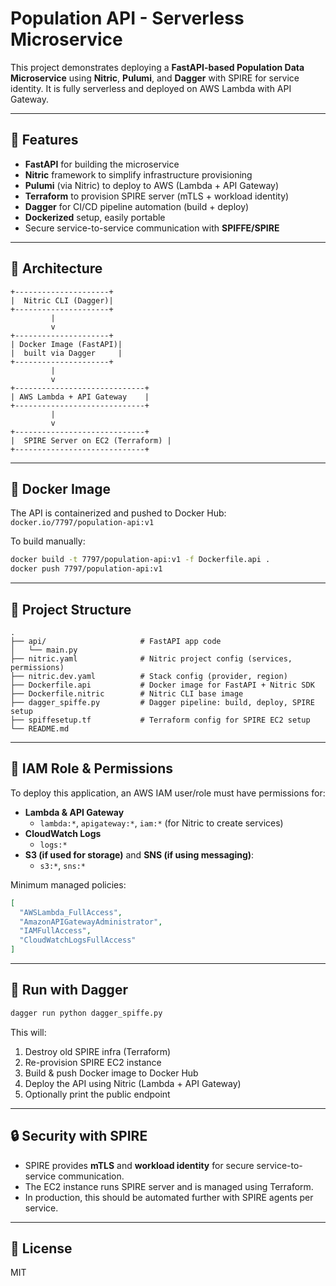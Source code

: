 # Population API - Serverless Microservice

This project demonstrates deploying a **FastAPI-based Population Data Microservice** using **Nitric**, **Pulumi**, and **Dagger** with SPIRE for service identity. It is fully serverless and deployed on AWS Lambda with API Gateway.

---

## 🚀 Features

- **FastAPI** for building the microservice
- **Nitric** framework to simplify infrastructure provisioning
- **Pulumi** (via Nitric) to deploy to AWS (Lambda + API Gateway)
- **Terraform** to provision SPIRE server (mTLS + workload identity)
- **Dagger** for CI/CD pipeline automation (build + deploy)
- **Dockerized** setup, easily portable
- Secure service-to-service communication with **SPIFFE/SPIRE**

---

## 🧱 Architecture

```
+---------------------+
|  Nitric CLI (Dagger)|
+---------------------+
         |
         v
+---------------------+
| Docker Image (FastAPI)|
|  built via Dagger     |
+---------------------+
         |
         v
+-----------------------------+
| AWS Lambda + API Gateway    |
+-----------------------------+
         |
         v
+-----------------------------+
|  SPIRE Server on EC2 (Terraform) |
+-----------------------------+
```

---

## 🐳 Docker Image

The API is containerized and pushed to Docker Hub: `docker.io/7797/population-api:v1`

To build manually:
```bash
docker build -t 7797/population-api:v1 -f Dockerfile.api .
docker push 7797/population-api:v1
```

---

## 📁 Project Structure

```
.
├── api/                     # FastAPI app code
│   └── main.py
├── nitric.yaml              # Nitric project config (services, permissions)
├── nitric.dev.yaml          # Stack config (provider, region)
├── Dockerfile.api           # Docker image for FastAPI + Nitric SDK
├── Dockerfile.nitric        # Nitric CLI base image
├── dagger_spiffe.py         # Dagger pipeline: build, deploy, SPIRE setup
├── spiffesetup.tf           # Terraform config for SPIRE EC2 setup
└── README.md
```

---

## 🔐 IAM Role & Permissions

To deploy this application, an AWS IAM user/role must have permissions for:

- **Lambda & API Gateway**
  - `lambda:*`, `apigateway:*`, `iam:*` (for Nitric to create services)
- **CloudWatch Logs**
  - `logs:*`
- **S3 (if used for storage)** and **SNS (if using messaging)**:
  - `s3:*`, `sns:*`

Minimum managed policies:
```json
[
  "AWSLambda_FullAccess",
  "AmazonAPIGatewayAdministrator",
  "IAMFullAccess",
  "CloudWatchLogsFullAccess"
]
```

---

## 🧪 Run with Dagger

```bash
dagger run python dagger_spiffe.py
```

This will:

1. Destroy old SPIRE infra (Terraform)
2. Re-provision SPIRE EC2 instance
3. Build & push Docker image to Docker Hub
4. Deploy the API using Nitric (Lambda + API Gateway)
5. Optionally print the public endpoint

---

## 🔒 Security with SPIRE

- SPIRE provides **mTLS** and **workload identity** for secure service-to-service communication.
- The EC2 instance runs SPIRE server and is managed using Terraform.
- In production, this should be automated further with SPIRE agents per service.

---

## 📜 License

MIT